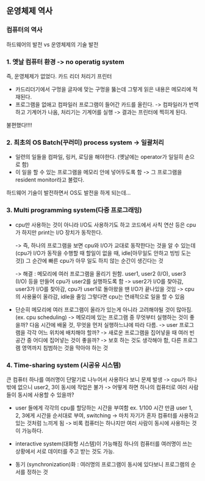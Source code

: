## 운영체제 역사

### 컴퓨터의 역사

하드웨어의 발전 vs 운영체제의 기술 발전

### 1. 옛날 컴퓨터 환경 -> no operatig system

즉, 운영체제가 없었다.
카드 리더 처리기 프린터

- 카드리더기에서 구멍을 글자에 맞는 구멍을 뚫는데 그렇게 읽은 내용은 메모리에 적재된다.
- 프로그램을 없애고 컴파일러 프로그램이 들어간 카드를 올린다.
  -> 컴파일러가 번역하고 기계어가 나옴, 처리기는 기계어를 실행
  -> 결과는 프린터에 찍히게 된다.

불편했다!!!!

### 2. 최초의 OS Batch(꾸러미) process system -> 일괄처리

- 일련의 일들을 컴파일, 링커, 로딩을 해야한다. (옛날에는 operator가 일일히 손으로 함)
- 이 일을 할 수 있는 프로그램을 메모리 안에 넣어두도록 함
  -> 그 프로그램을 resident monitor라고 불렀다.

하드웨어 기술이 발전하면서 OS도 발전을 하게 되는데...

### 3. Multi programming system(다중 프로그래밍)

- cpu만 사용하는 것이 아니라 I/O도 사용하기도 하고
  코드에서 사칙 연산 등은 cpu가 하지만 print는 I/O 장치가 동작한다.

  -> 즉, 하나의 프로그램을 보면 cpu와 I/O가 교대로 동작한다는 것을 알 수 있는데(cpu가 I/O가 동작을 수행할 때 할일이 없을 때, idle[아무일도 안하고 빙빙 도는 것]) 그 순간에 빠른 cpu가 아무 일도 하지 않는 순간이 생긴다는 것

  -> 해결 : 메모리에 여러 프로그램을 올리기 원함.
  user1, user2 (I/O), user3 (I/O) 등을 만들어 cpu가 user2를 실행하도록 함 -> user2가 I/O를 찾아감, user3가 I/O를 찾아감, cpu가 user1로 돌아왔을 땐 I/O가 끝나있을 것임 -> cpu의 사용율이 올라감, idle을 줄임
  그렇다면 cpu는 연쇄적으로 일을 할 수 있음

- 단순히 메모리에 여러 프로그램이 올라가 있는게 아니라 고려해야될 것이 많아짐. (ex. cpu scheduling)
  -> 메모리에 있는 프로그램 중 무엇부터 실행하는 것이 좋을까?
  다음 시간에 배울 것, 무엇을 먼저 실행하느냐에 따라 다름.
  -> user 프로그램을 각각 어느 위치에 배치해야 할까?
  -> 새로운 프로그램을 집어넣을 때 여러 빈 공간 중 어디에 집어넣는 것이 좋을까?
  -> 보호 하는 것도 생각해야 함, 다른 프로그램 영역까지 침범하는 것을 막아야 하는 것

### 4. Time-sharing system (시공유 시스템)

큰 컴퓨터 하나를 여러명이 단말기로 나누어서 사용하다 보니 문제 발생
-> cpu가 하나밖에 없으니 user2, 3이 동시에 작업은 불가
-> 어떻게 하면 하나의 컴퓨터로 여러 사람들이 동시에 사용할 수 있을까?

- user 들에게 각각의 cpu를 할당하는 시간을 부여함 ex. 1/100 시간 만큼 user 1, 2, 3에게 시간을 순서대로 부여, switching
  -> 마치 자기가 혼자 컴퓨터를 사용하고 있는 것처럼 느끼게 됨
  -> 비록 컴퓨터는 하나지만 여러 사람이 동시에 사용하는 것이 가능하다.

- interactive system(대화형 시스템)이 가능해짐
  하나의 컴퓨터를 여러명이 쓰는 상황에서 서로 데이터를 주고 받는 것도 가능.

- 동기 (synchronization)화 : 여러명의 프로그램이 동시에 있다보니 프로그램의 순서를 정하는 것
